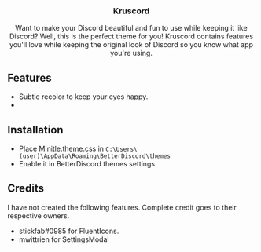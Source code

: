 <div align="center">
  <h3 align="center">Kruscord</h3>

  <p align="center">
    Want to make your Discord beautiful and fun to use while keeping it like Discord? Well, this is the perfect theme for you!
    Kruscord contains features you'll love while keeping the original look of Discord so you know what app you're using.
  </p>
</div>

## Features
* Subtle recolor to keep your eyes happy.
* 

## Installation
* Place Minitle.theme.css in `C:\Users\(user)\AppData\Roaming\BetterDiscord\themes`
* Enable it in BetterDiscord themes settings.

## Credits
I have not created the following features. Complete credit goes to their respective owners.
* stickfab#0985 for FluentIcons.
* mwittrien for SettingsModal
